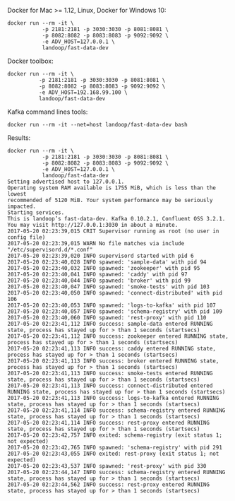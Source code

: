 Docker for Mac >= 1.12, Linux, Docker for Windows 10:

    docker run --rm -it \
               -p 2181:2181 -p 3030:3030 -p 8081:8081 \
               -p 8082:8082 -p 8083:8083 -p 9092:9092 \
               -e ADV_HOST=127.0.0.1 \
               landoop/fast-data-dev

Docker toolbox:

    docker run --rm -it \
              -p 2181:2181 -p 3030:3030 -p 8081:8081 \
              -p 8082:8082 -p 8083:8083 -p 9092:9092 \
              -e ADV_HOST=192.168.99.100 \
              landoop/fast-data-dev

Kafka command lines tools:

    docker run --rm -it --net=host landoop/fast-data-dev bash


Results:

    docker run --rm -it \
               -p 2181:2181 -p 3030:3030 -p 8081:8081 \
               -p 8082:8082 -p 8083:8083 -p 9092:9092 \
               -e ADV_HOST=127.0.0.1 \
               landoop/fast-data-dev
    Setting advertised host to 127.0.0.1.
    Operating system RAM available is 1755 MiB, which is less than the lowest
    recommended of 5120 MiB. Your system performance may be seriously impacted.
    Starting services.
    This is landoop’s fast-data-dev. Kafka 0.10.2.1, Confluent OSS 3.2.1.
    You may visit http://127.0.0.1:3030 in about a minute.
    2017-05-20 02:23:39,015 CRIT Supervisor running as root (no user in config file)
    2017-05-20 02:23:39,015 WARN No file matches via include "/etc/supervisord.d/*.conf"
    2017-05-20 02:23:39,020 INFO supervisord started with pid 6
    2017-05-20 02:23:40,028 INFO spawned: 'sample-data' with pid 94
    2017-05-20 02:23:40,032 INFO spawned: 'zookeeper' with pid 95
    2017-05-20 02:23:40,041 INFO spawned: 'caddy' with pid 97
    2017-05-20 02:23:40,044 INFO spawned: 'broker' with pid 99
    2017-05-20 02:23:40,047 INFO spawned: 'smoke-tests' with pid 103
    2017-05-20 02:23:40,050 INFO spawned: 'connect-distributed' with pid 106
    2017-05-20 02:23:40,053 INFO spawned: 'logs-to-kafka' with pid 107
    2017-05-20 02:23:40,057 INFO spawned: 'schema-registry' with pid 109
    2017-05-20 02:23:40,060 INFO spawned: 'rest-proxy' with pid 110
    2017-05-20 02:23:41,112 INFO success: sample-data entered RUNNING state, process has stayed up for > than 1 seconds (startsecs)
    2017-05-20 02:23:41,112 INFO success: zookeeper entered RUNNING state, process has stayed up for > than 1 seconds (startsecs)
    2017-05-20 02:23:41,113 INFO success: caddy entered RUNNING state, process has stayed up for > than 1 seconds (startsecs)
    2017-05-20 02:23:41,113 INFO success: broker entered RUNNING state, process has stayed up for > than 1 seconds (startsecs)
    2017-05-20 02:23:41,113 INFO success: smoke-tests entered RUNNING state, process has stayed up for > than 1 seconds (startsecs)
    2017-05-20 02:23:41,113 INFO success: connect-distributed entered RUNNING state, process has stayed up for > than 1 seconds (startsecs)
    2017-05-20 02:23:41,113 INFO success: logs-to-kafka entered RUNNING state, process has stayed up for > than 1 seconds (startsecs)
    2017-05-20 02:23:41,114 INFO success: schema-registry entered RUNNING state, process has stayed up for > than 1 seconds (startsecs)
    2017-05-20 02:23:41,114 INFO success: rest-proxy entered RUNNING state, process has stayed up for > than 1 seconds (startsecs)
    2017-05-20 02:23:42,757 INFO exited: schema-registry (exit status 1; not expected)
    2017-05-20 02:23:42,765 INFO spawned: 'schema-registry' with pid 291
    2017-05-20 02:23:43,055 INFO exited: rest-proxy (exit status 1; not expected)
    2017-05-20 02:23:43,537 INFO spawned: 'rest-proxy' with pid 330
    2017-05-20 02:23:44,147 INFO success: schema-registry entered RUNNING state, process has stayed up for > than 1 seconds (startsecs)
    2017-05-20 02:23:44,562 INFO success: rest-proxy entered RUNNING state, process has stayed up for > than 1 seconds (startsecs)
